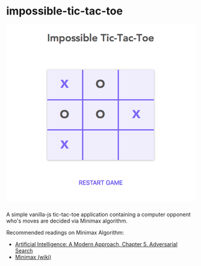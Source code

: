 # impossible-tic-tac-toe
![Impossible Tic-Tac-Toe](impossible-tic-tac-toe.png)

A simple vanilla-js tic-tac-toe application containing a computer opponent who's 
moves are decided via Minimax algorithm.

Recommended readings on Minimax Algorithm:
- [Artificial Intelligence: A Modern Approach, Chapter 5. Adversarial Search](https://www.amazon.com/Artificial-Intelligence-Modern-Approach-3rd/dp/0136042597) 
- [Minimax (wiki)](https://en.wikipedia.org/wiki/Minimax)